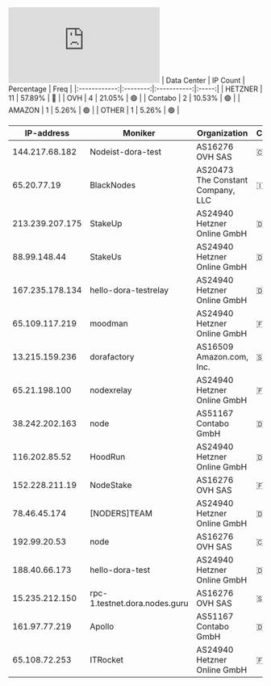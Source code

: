 ![Diagramm](https://github.com/obajay/StateSync-snapshots/blob/main/Projects/Dora/1/README.md)
| Data Center | IP Count | Percentage | Freq |
|:------------:|:--------:|:-----------:|:-----:|
| HETZNER | 11 | 57.89% | 🔴 |
| OVH | 4 | 21.05% | 🟢 |
| Contabo | 2 | 10.53% | 🟢 |
| AMAZON | 1 | 5.26% | 🟢 |
| OTHER | 1 | 5.26% | 🟢 |

<!-- START_TABLE -->
| IP-address | Moniker | Organization | Country | City |
|-------------|---------|---------------|---------|------|
| 144.217.68.182 | Nodeist-dora-test | AS16276 OVH SAS | 🇨🇦 CA | Beauharnois |
| 65.20.77.19 | BlackNodes | AS20473 The Constant Company, LLC | 🇮🇳 IN | Mumbai |
| 213.239.207.175 | StakeUp | AS24940 Hetzner Online GmbH | 🇩🇪 DE | Nürnberg |
| 88.99.148.44 | StakeUs | AS24940 Hetzner Online GmbH | 🇩🇪 DE | Falkenstein |
| 167.235.178.134 | hello-dora-testrelay | AS24940 Hetzner Online GmbH | 🇩🇪 DE | Falkenstein |
| 65.109.117.219 | moodman | AS24940 Hetzner Online GmbH | 🇫🇮 FI | Helsinki |
| 13.215.159.236 | dorafactory | AS16509 Amazon.com, Inc. | 🇸🇬 SG | Singapore |
| 65.21.198.100 | nodexrelay | AS24940 Hetzner Online GmbH | 🇫🇮 FI | Helsinki |
| 38.242.202.163 | node | AS51167 Contabo GmbH | 🇩🇪 DE | Düsseldorf |
| 116.202.85.52 | HoodRun | AS24940 Hetzner Online GmbH | 🇩🇪 DE | Falkenstein |
| 152.228.211.19 | NodeStake | AS16276 OVH SAS | 🇫🇷 FR | Lille |
| 78.46.45.174 | [NODERS]TEAM | AS24940 Hetzner Online GmbH | 🇩🇪 DE | Falkenstein |
| 192.99.20.53 | node | AS16276 OVH SAS | 🇨🇦 CA | Beauharnois |
| 188.40.66.173 | hello-dora-test | AS24940 Hetzner Online GmbH | 🇩🇪 DE | Falkenstein |
| 15.235.212.150 | rpc-1.testnet.dora.nodes.guru | AS16276 OVH SAS | 🇸🇬 SG | Singapore |
| 161.97.77.219 | Apollo | AS51167 Contabo GmbH | 🇩🇪 DE | Frankfurt am Main |
| 65.108.72.253 | ITRocket | AS24940 Hetzner Online GmbH | 🇫🇮 FI | Helsinki |

<!-- END_TABLE -->